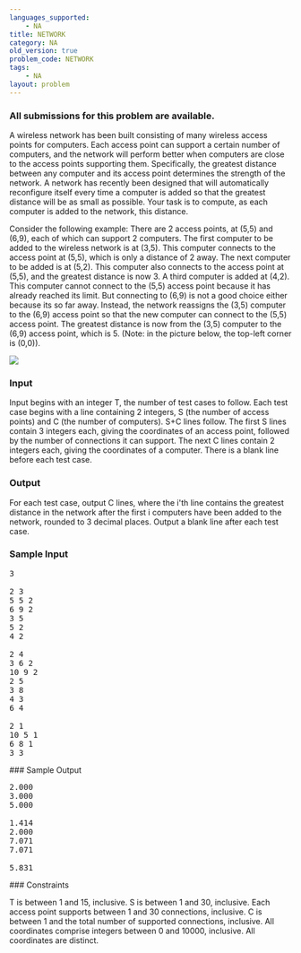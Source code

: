 ```yaml
---
languages_supported:
    - NA
title: NETWORK
category: NA
old_version: true
problem_code: NETWORK
tags:
    - NA
layout: problem
---
```

###  All submissions for this problem are available. 

A wireless network has been built consisting of many wireless access points for computers. Each access point can support a certain number of computers, and the network will perform better when computers are close to the access points supporting them. Specifically, the greatest distance between any computer and its access point determines the strength of the network. A network has recently been designed that will automatically reconfigure itself every time a computer is added so that the greatest distance will be as small as possible. Your task is to compute, as each computer is added to the network, this distance.

Consider the following example:
 There are 2 access points, at (5,5) and (6,9), each of which can support 2 computers. The first computer to be added to the wireless network is at (3,5). This computer connects to the access point at (5,5), which is only a distance of 2 away. The next computer to be added is at (5,2). This computer also connects to the access point at (5,5), and the greatest distance is now 3. A third computer is added at (4,2). This computer cannot connect to the (5,5) access point because it has already reached its limit. But connecting to (6,9) is not a good choice either because its so far away. Instead, the network reassigns the (3,5) computer to the (6,9) access point so that the new computer can connect to the (5,5) access point. The greatest distance is now from the (3,5) computer to the (6,9) access point, which is 5. (Note: in the picture below, the top-left corner is (0,0)).

![](/download/july11-network.gif)

### Input

Input begins with an integer T, the number of test cases to follow. Each test case begins with a line containing 2 integers, S (the number of access points) and C (the number of computers). S+C lines follow. The first S lines contain 3 integers each, giving the coordinates of an access point, followed by the number of connections it can support. The next C lines contain 2 integers each, giving the coordinates of a computer. There is a blank line before each test case.

### Output

For each test case, output C lines, where the i'th line contains the greatest distance in the network after the first i computers have been added to the network, rounded to 3 decimal places. Output a blank line after each test case.

### Sample Input

<pre>3

2 3
5 5 2
6 9 2
3 5
5 2
4 2

2 4
3 6 2
10 9 2
2 5
3 8
4 3
6 4

2 1
10 5 1
6 8 1
3 3
</pre>### Sample Output

<pre>2.000
3.000
5.000

1.414
2.000
7.071
7.071

5.831
</pre>### Constraints

T is between 1 and 15, inclusive.
 S is between 1 and 30, inclusive.
 Each access point supports between 1 and 30 connections, inclusive.
 C is between 1 and the total number of supported connections, inclusive.
 All coordinates comprise integers between 0 and 10000, inclusive.
 All coordinates are distinct.
